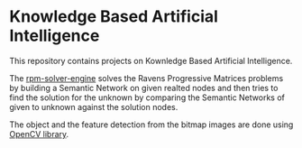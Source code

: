 # Knowledge Based Artificial Intelligence
 This repository contains projects on Kownledge Based Artificial Intelligence.
 
 The [rpm-solver-engine](https://github.com/HiteshShettyK90/Knowledge-Based-Artificial-Intelligence/tree/master/rpm_solver_engine) solves the Ravens Progressive Matrices problems by building a Semantic Network on given realted nodes and then tries to find the solution for the unknown by comparing the Semantic Networks of given to unknown against the solution nodes.
 
 The object and the feature detection from the bitmap images are done using [OpenCV library](https://pypi.org/project/opencv-python/).
